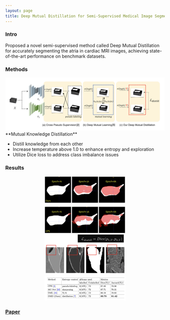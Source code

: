 ```yaml
---
layout: page
title: Deep Mutual Distillation for Semi-Supervised Medical Image Segmentation
---
```

### Intro

Proposed a novel semi-supervised method called Deep Mutual Distillation for accurately segmenting the atria in cardiac MRI images, achieving state-of-the-art performance on benchmark datasets.

### Methods

<div style="text-align: center;">
   <img src="image/deep/1719507571425.png" alt="1719507571425" style="zoom:50%;" />
</div>
**Mutual Knowledge Distillation**

- Distill knowledge from each other
- Increase temperature above 1.0 to enhance entropy and exploration
- Utilize Dice loss to address class imbalance issues

### Results

<div style="text-align: center;">
  <img src="image/deep/1719507602936.png" alt="1719507602936" style="zoom: 25%;" />
  <img src="image/deep/1719507609101.png" alt="1719507609101" style="zoom:25%;" />
  <img src="image/deep/1719507617248.png" alt="1719507617248" style="zoom:25%;" />
</div>

### [Paper](https://link.springer.com/chapter/10.1007/978-3-031-43898-1_52)
